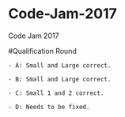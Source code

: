 # Code-Jam-2017
Code Jam 2017

#Qualification Round

	- A: Small and Large correct.

	- B: Small and Large correct.

	- C: Small 1 and 2 correct.

	- D: Needs to be fixed.